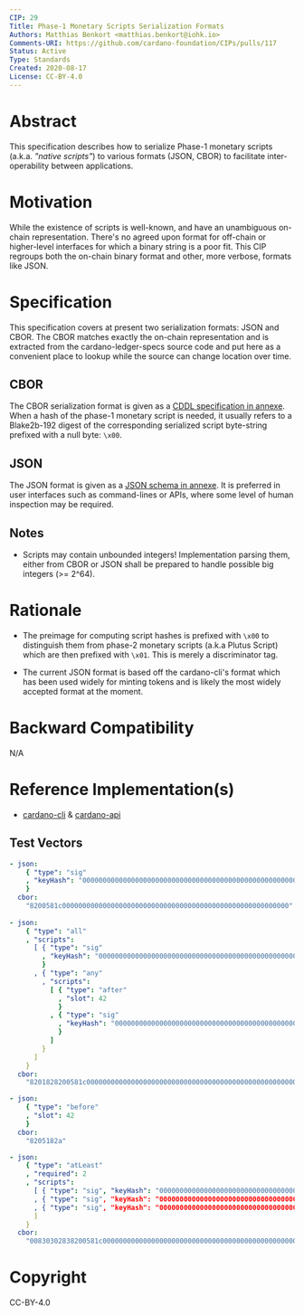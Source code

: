 ```yaml
---
CIP: 29
Title: Phase-1 Monetary Scripts Serialization Formats
Authors: Matthias Benkort <matthias.benkort@iohk.io>
Comments-URI: https://github.com/cardano-foundation/CIPs/pulls/117
Status: Active
Type: Standards
Created: 2020-08-17
License: CC-BY-4.0
---
```


# Abstract

This specification describes how to serialize Phase-1 monetary scripts (a.k.a. _"native scripts"_) to various formats (JSON, CBOR) to facilitate inter-operability between applications. 

# Motivation

While the existence of scripts is well-known, and have an unambiguous on-chain representation. There's no agreed upon format for off-chain or higher-level interfaces for which a binary string is a poor fit. This CIP regroups both the on-chain binary format and other, more verbose, formats like JSON.

# Specification

This specification covers at present two serialization formats: JSON and CBOR. The CBOR matches exactly the on-chain representation and is extracted from the cardano-ledger-specs source code and put here as a convenient place to lookup while the source can change location over time. 

## CBOR

The CBOR serialization format is given as a [CDDL specification in annexe](./phase-1-monetary-scripts.cddl). When a hash of the phase-1 monetary script is needed, it usually refers to a Blake2b-192 digest of the corresponding serialized script byte-string prefixed with a null byte: `\x00`. 

## JSON 

The JSON format is given as a [JSON schema in annexe](./phiase-1-monetary-scripts.json). It is preferred in user interfaces such as command-lines or APIs, where some level of human inspection may be required. 

## Notes

- Scripts may contain unbounded integers! Implementation parsing them, either from CBOR or JSON shall be prepared to handle possible big integers (>= 2^64).

# Rationale

- The preimage for computing script hashes is prefixed with `\x00` to distinguish them from phase-2 monetary scripts (a.k.a Plutus Script) which are then prefixed with `\x01`. This is merely a discriminator tag.

- The current JSON format is based off the cardano-cli's format which has been used widely for minting tokens and is likely the most widely accepted format at the moment.

# Backward Compatibility

N/A

# Reference Implementation(s)

- [cardano-cli](https://github.com/input-output-hk/cardano-node/tree/master/cardano-cli) & [cardano-api](https://github.com/input-output-hk/cardano-node/tree/master/cardano-api)

## Test Vectors

```yaml
- json:
    { "type": "sig"
    , "keyHash": "00000000000000000000000000000000000000000000000000000000"
    }
  cbor: 
    "8200581c00000000000000000000000000000000000000000000000000000000"
    
- json:
    { "type": "all"
    , "scripts":
      [ { "type": "sig"
        , "keyHash": "00000000000000000000000000000000000000000000000000000000"
        }
      , { "type": "any"
        , "scripts": 
          [ { "type": "after"
            , "slot": 42
            }
          , { "type": "sig"
            , "keyHash": "00000000000000000000000000000000000000000000000000000001"
            }
          ]
        }
      ]
    }
  cbor:
    "8201828200581c000000000000000000000000000000000000000000000000000000008202828204182a8200581c00000000000000000000000000000000000000000000000000000001"

- json:
    { "type": "before"
    , "slot": 42
    }
  cbor: 
    "8205182a"

- json:
    { "type": "atLeast"
    , "required": 2
    , "scripts":
      [ { "type": "sig", "keyHash": "00000000000000000000000000000000000000000000000000000000" }
      , { "type": "sig", "keyHash": "00000000000000000000000000000000000000000000000000000001" }
      , { "type": "sig", "keyHash": "00000000000000000000000000000000000000000000000000000002" }
      ]
    }
  cbor:
    "00830302838200581c000000000000000000000000000000000000000000000000000000008200581c000000000000000000000000000000000000000000000000000000018200581c00000000000000000000000000000000000000000000000000000002"
```

# Copyright

CC-BY-4.0
